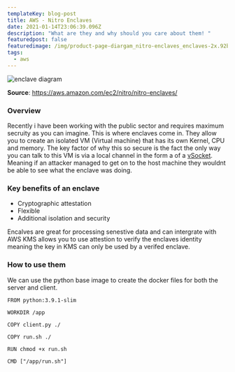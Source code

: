 ```yaml
---
templateKey: blog-post
title: AWS - Nitro Enclaves
date: 2021-01-14T23:06:39.096Z
description: "What are they and why should you care about them! "
featuredpost: false
featuredimage: /img/product-page-diargam_nitro-enclaves_enclaves-2x.92bb883b919db62d2659339601fd9725eebb4351.png
tags:
  - aws
---
```

![enclave diagram](/img/product-page-diargam_nitro-enclaves_enclaves-2x.92bb883b919db62d2659339601fd9725eebb4351.png)

**Source**: <https://aws.amazon.com/ec2/nitro/nitro-enclaves/>

### Overview 
Recently i have been working with the public sector and requires maximum secruity as you can imagine. This is where enclaves come in. They allow you to create an isolated VM (Virtual machine) that has its own Kernel, CPU and memory. The key factor of why this so secure is the fact the only way you can talk to this VM is via a local channel in the form a of a [vSocket](https://vdc-repo.vmware.com/vmwb-repository/dcr-public/c509579b-fc98-4ec2-bf0c-cadaebc51017/f572d815-0e80-4448-a354-dff39a1d545e/doc/vsockAbout.3.2.html). Meaning if an attacker managed to get on to the host machine they wouldnt be able to see what the enclave was doing. 


### Key benefits of an enclave

* Cryptographic attestation
* Flexible
* Additional isolation and security

Encalves are great for processing senestive data and can intergrate with AWS KMS allows you to use attestion to verify the enclaves identity meaning the key in KMS can only be used by a verifed enclave.

### How to use them

We can use the python base image to create the docker files for both the server and client.

```
FROM python:3.9.1-slim

WORKDIR /app

COPY client.py ./

COPY run.sh ./

RUN chmod +x run.sh

CMD ["/app/run.sh"]
```